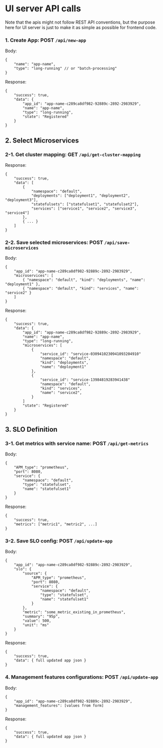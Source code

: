 # UI server API calls

Note that the apis might not follow REST API conventions, but the purpose here for UI server is just to make it as simple as possible for frontend code.

### 1. Create App: POST `/api/new-app`

Body:
```
{
    "name": "app-name",
    "type": "long-running" // or "batch-processing"
}
```

Response:
```
{
    "success": true,
    "data": {
        "app_id": "app-name-c289ca8df982-92889c-2892-2983929",
        "name": "app-name",
        "type": "long-running",
        "state": "Registered"
    }
}
```

## 2. Select Microservices

### 2-1. Get cluster mapping: GET `/api/get-cluster-mapping`

Response:
```
{
    "success": true,
    "data": [
        {
            "namespace": "default",
            "deployments": ["deployment1", "deployment2", "deployment3"],
            "statefulsets": ["statefulset1", "statefulset2"],
            "services": ["service1", "service2", "service3", "service4"]
        },
        { ... }
    ]
}
```

### 2-2. Save selected microservices: POST `/api/save-microservices`
Body:
```
{
    "app_id": "app-name-c289ca8df982-92889c-2892-2983929",
    "microservices": [
        { "namespace": "default", "kind": "deployments", "name": "deployment1" },
        { "namespace": "default", "kind": "services", "name": "service2" }
    ]
}
```

Response:
```
{
    "success": true,
    "data": {
        "app_id": "app-name-c289ca8df982-92889c-2892-2983929",
        "name": "app-name",
        "type": "long-running",
        "microservices": [
            {
                "service_id": "service-0309410230941093204910"
                "namespace": "default",
                "kind": "deployments",
                "name": "deployment1"
            },
            {
                "service_id": "service-13984819283941438"
                "namespace": "default",
                "kind": "services",
                "name": "service2",
            }
        ]
        "state": "Registered"
    }
}
```

## 3. SLO Definition

### 3-1. Get metrics with service name: POST `/api/get-metrics`

Body:
```
{
    "APM_type": "prometheus",
    "port": 8080,
    "service": {
        "namespace": "default",
        "type": "statefulset",
        "name": "statefulset1"
    }
}
```

Response:
```
{
    "success": true,
    "metrics": ["metric1", "metric2", ...]
}
```

### 3-2. Save SLO config: POST `/api/update-app`

Body:
```
{
    "app_id": "app-name-c289ca8df982-92889c-2892-2983929",
    "slo": {
        "source": {
            "APM_type": "prometheus",
            "port": 8080,
            "service": {
                "namespace": "default",
                "type": "statefulset",
                "name": "statefulset1"
            }
        },
        "metric": "some_metric_existing_in_prometheus",
        "summary": "95p",
        "value": 500,
        "unit": "ms"
    }
}
```

Response:
```
{
    "success": true,
    "data": { full updated app json }
}
```

### 4. Management features configurations: POST `/api/update-app`
Body:
```
{
    "app_id": "app-name-c289ca8df982-92889c-2892-2983929",
    "management_features": [values from form]
}
```

Response:
```
{
    "success": true,
    "data": { full updated app json }
}
```
